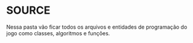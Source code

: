 # SOURCE

Nessa pasta vão ficar todos os arquivos e entidades de programação do jogo como classes, algoritmos e funções.
